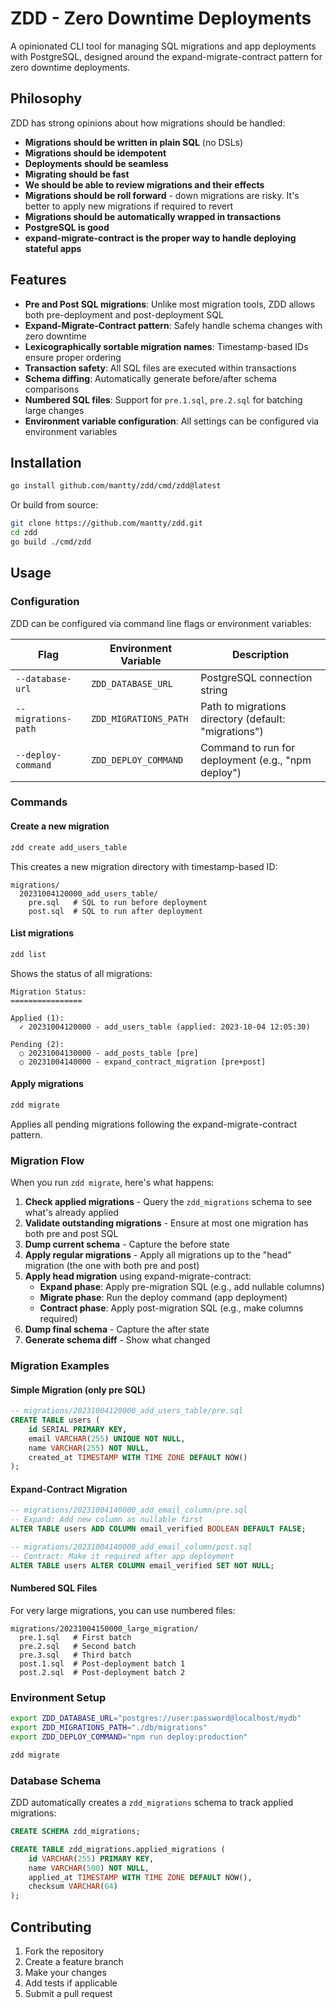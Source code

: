 # ZDD - Zero Downtime Deployments

A opinionated CLI tool for managing SQL migrations and app deployments with PostgreSQL, designed around the expand-migrate-contract pattern for zero downtime deployments.

## Philosophy

ZDD has strong opinions about how migrations should be handled:

- **Migrations should be written in plain SQL** (no DSLs)
- **Migrations should be idempotent**
- **Deployments should be seamless**
- **Migrating should be fast**
- **We should be able to review migrations and their effects**
- **Migrations should be roll forward** - down migrations are risky. It's better to apply new migrations if required to revert
- **Migrations should be automatically wrapped in transactions**
- **PostgreSQL is good**
- **expand-migrate-contract is the proper way to handle deploying stateful apps**

## Features

- **Pre and Post SQL migrations**: Unlike most migration tools, ZDD allows both pre-deployment and post-deployment SQL
- **Expand-Migrate-Contract pattern**: Safely handle schema changes with zero downtime
- **Lexicographically sortable migration names**: Timestamp-based IDs ensure proper ordering
- **Transaction safety**: All SQL files are executed within transactions
- **Schema diffing**: Automatically generate before/after schema comparisons
- **Numbered SQL files**: Support for `pre.1.sql`, `pre.2.sql` for batching large changes
- **Environment variable configuration**: All settings can be configured via environment variables

## Installation

```bash
go install github.com/mantty/zdd/cmd/zdd@latest
```

Or build from source:

```bash
git clone https://github.com/mantty/zdd.git
cd zdd
go build ./cmd/zdd
```

## Usage

### Configuration

ZDD can be configured via command line flags or environment variables:

| Flag | Environment Variable | Description |
|------|---------------------|-------------|
| `--database-url` | `ZDD_DATABASE_URL` | PostgreSQL connection string |
| `--migrations-path` | `ZDD_MIGRATIONS_PATH` | Path to migrations directory (default: "migrations") |
| `--deploy-command` | `ZDD_DEPLOY_COMMAND` | Command to run for deployment (e.g., "npm deploy") |

### Commands

#### Create a new migration

```bash
zdd create add_users_table
```

This creates a new migration directory with timestamp-based ID:
```
migrations/
  20231004120000_add_users_table/
    pre.sql   # SQL to run before deployment
    post.sql  # SQL to run after deployment
```

#### List migrations

```bash
zdd list
```

Shows the status of all migrations:
```
Migration Status:
================

Applied (1):
  ✓ 20231004120000 - add_users_table (applied: 2023-10-04 12:05:30)

Pending (2):
  ○ 20231004130000 - add_posts_table [pre]
  ○ 20231004140000 - expand_contract_migration [pre+post]
```

#### Apply migrations

```bash
zdd migrate
```

Applies all pending migrations following the expand-migrate-contract pattern.

### Migration Flow

When you run `zdd migrate`, here's what happens:

1. **Check applied migrations** - Query the `zdd_migrations` schema to see what's already applied
2. **Validate outstanding migrations** - Ensure at most one migration has both pre and post SQL
3. **Dump current schema** - Capture the before state
4. **Apply regular migrations** - Apply all migrations up to the "head" migration (the one with both pre and post)
5. **Apply head migration** using expand-migrate-contract:
   - **Expand phase**: Apply pre-migration SQL (e.g., add nullable columns)
   - **Migrate phase**: Run the deploy command (app deployment)
   - **Contract phase**: Apply post-migration SQL (e.g., make columns required)
6. **Dump final schema** - Capture the after state
7. **Generate schema diff** - Show what changed

### Migration Examples

#### Simple Migration (only pre SQL)

```sql
-- migrations/20231004120000_add_users_table/pre.sql
CREATE TABLE users (
    id SERIAL PRIMARY KEY,
    email VARCHAR(255) UNIQUE NOT NULL,
    name VARCHAR(255) NOT NULL,
    created_at TIMESTAMP WITH TIME ZONE DEFAULT NOW()
);
```

#### Expand-Contract Migration

```sql
-- migrations/20231004140000_add_email_column/pre.sql
-- Expand: Add new column as nullable first
ALTER TABLE users ADD COLUMN email_verified BOOLEAN DEFAULT FALSE;
```

```sql
-- migrations/20231004140000_add_email_column/post.sql  
-- Contract: Make it required after app deployment
ALTER TABLE users ALTER COLUMN email_verified SET NOT NULL;
```

#### Numbered SQL Files

For very large migrations, you can use numbered files:

```
migrations/20231004150000_large_migration/
  pre.1.sql   # First batch
  pre.2.sql   # Second batch  
  pre.3.sql   # Third batch
  post.1.sql  # Post-deployment batch 1
  post.2.sql  # Post-deployment batch 2
```

### Environment Setup

```bash
export ZDD_DATABASE_URL="postgres://user:password@localhost/mydb"
export ZDD_MIGRATIONS_PATH="./db/migrations"
export ZDD_DEPLOY_COMMAND="npm run deploy:production"

zdd migrate
```

### Database Schema

ZDD automatically creates a `zdd_migrations` schema to track applied migrations:

```sql
CREATE SCHEMA zdd_migrations;

CREATE TABLE zdd_migrations.applied_migrations (
    id VARCHAR(255) PRIMARY KEY,
    name VARCHAR(500) NOT NULL,
    applied_at TIMESTAMP WITH TIME ZONE DEFAULT NOW(),
    checksum VARCHAR(64)
);
```

## Contributing

1. Fork the repository
2. Create a feature branch
3. Make your changes
4. Add tests if applicable
5. Submit a pull request
